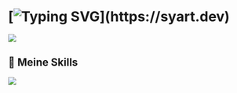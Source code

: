 # [![Typing SVG](https://readme-typing-svg.herokuapp.com?font=Fira+Code&weight=600&size=30&pause=1000&color=F7F7F7&random=false&width=435&lines=+Hallo!+%F0%9F%91%8B;Ich+bin+Syart!)](https://syart.dev)


  <a href="https://syart.dev" target="_blank">
     <img src="https://img.shields.io/badge/Portfolio-212121?style=for-the-badge&logoColor=white" target="https://syart.dev" /> 
  </a>
  

<h2>🧰 Meine Skills</h2>
<img src="https://skillicons.dev/icons?i=js,nodejs,react,html,css,sql,python,github,git">

